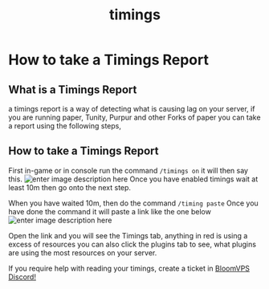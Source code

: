 ﻿---
id: timings
title: timings
hide_title: true
hide_table_of_contents: false
sidebar_label: How to take a Timings Report
description: How to run a timings report, which is useful for identifying causes of lag on your server.
keywords:
  - Overview
  - PaperMC
  - Lag
  - Timings Report
  - Timings
  - Spigot
  - 1.16
  - Minecraft
  - BloomVPS
image: https://bloomvps.com/assets/images/logo.png
---
# **How to take a Timings Report**

## What is a Timings Report
a timings report is a way of detecting what is causing lag on your server, if you are running paper, Tunity, Purpur and other Forks of paper you can take a report using the following steps,
## How to take a Timings Report
First in-game or in console run the command `/timings on` it will then say this.
![enter image description here](https://cdn.discordapp.com/attachments/716405933105872938/751466750729650237/unknown.png)
Once you have enabled timings wait at least 10m then go onto the next step.

When you have waited 10m, then do the command `/timing paste`
Once you have done the command it will paste a link like the one below
![enter image description here](https://cdn.discordapp.com/attachments/716405933105872938/751467828581761135/unknown.png)

Open the link and you will see the Timings tab, anything in red is using a excess of resources you can also click the plugins tab to see, what plugins are using the most resources on your server.

If you require help with reading your timings, create a ticket in [BloomVPS Discord!](https://discord.gg/bloom)